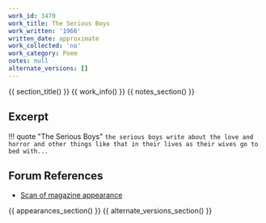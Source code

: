 ```yaml
---
work_id: 3470
work_title: The Serious Boys
work_written: '1966'
written_date: approximate
work_collected: 'no'
work_category: Poem
notes: null
alternate_versions: []
---
```


{{ section_title() }}
{{ work_info() }}
{{ notes_section() }}
## Excerpt
!!! quote "The Serious Boys"
    ```
    the serious boys write about the love and horror and other
    things like that
    in their lives
    as their wives go to bed with...
    ```

## Forum References
- [Scan of magazine appearance](https://bukowskiforum.com/threads/iconolatre.7078/)

{{ appearances_section() }}
{{ alternate_versions_section() }}